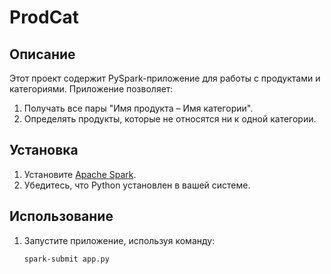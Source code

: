 # ProdCat

## Описание
Этот проект содержит PySpark-приложение для работы с продуктами и категориями. Приложение позволяет:
1. Получать все пары "Имя продукта – Имя категории".
2. Определять продукты, которые не относятся ни к одной категории.

## Установка
1. Установите [Apache Spark](https://spark.apache.org/downloads.html).
2. Убедитесь, что Python установлен в вашей системе.

## Использование
1. Запустите приложение, используя команду:
   ```bash
   spark-submit app.py
